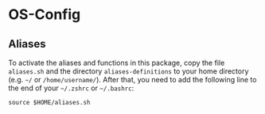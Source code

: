 # OS-Config

## Aliases
To activate the aliases and functions in this package, copy the file `aliases.sh` and the directory `aliases-definitions` to your home directory (e.g. `~/` or `/home/username/`).
After that, you need to add the following line to the end of your `~/.zshrc` or `~/.bashrc`:

`source $HOME/aliases.sh`
